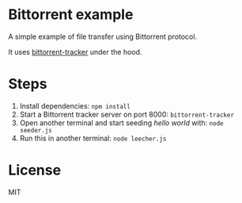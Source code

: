 # Bittorrent example

A simple example of file transfer using Bittorrent protocol.

It uses [bittorrent-tracker](https://github.com/feross/bittorrent-tracker) under the hood.

# Steps

1. Install dependencies: `npm install`
2. Start a Bittorrent tracker server on port 8000: `bittorrent-tracker`
3. Open another terminal and start seeding *hello world* with: `node seeder.js`
4. Run this in another terminal: `node leecher.js`

# License 

MIT
